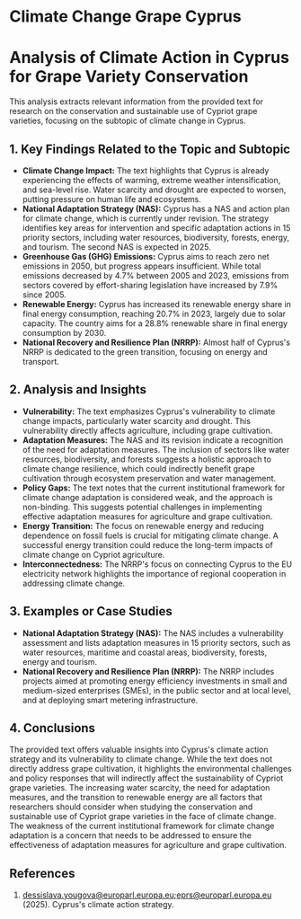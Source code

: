 # Climate Change Grape Cyprus

# Analysis of Climate Action in Cyprus for Grape Variety Conservation

This analysis extracts relevant information from the provided text for research on the conservation and sustainable use of Cypriot grape varieties, focusing on the subtopic of climate change in Cyprus.

## 1. Key Findings Related to the Topic and Subtopic

*   **Climate Change Impact:** The text highlights that Cyprus is already experiencing the effects of warming, extreme weather intensification, and sea-level rise. Water scarcity and drought are expected to worsen, putting pressure on human life and ecosystems.
*   **National Adaptation Strategy (NAS):** Cyprus has a NAS and action plan for climate change, which is currently under revision. The strategy identifies key areas for intervention and specific adaptation actions in 15 priority sectors, including water resources, biodiversity, forests, energy, and tourism. The second NAS is expected in 2025.
*   **Greenhouse Gas (GHG) Emissions:** Cyprus aims to reach zero net emissions in 2050, but progress appears insufficient. While total emissions decreased by 4.7% between 2005 and 2023, emissions from sectors covered by effort-sharing legislation have increased by 7.9% since 2005.
*   **Renewable Energy:** Cyprus has increased its renewable energy share in final energy consumption, reaching 20.7% in 2023, largely due to solar capacity. The country aims for a 28.8% renewable share in final energy consumption by 2030.
*   **National Recovery and Resilience Plan (NRRP):** Almost half of Cyprus's NRRP is dedicated to the green transition, focusing on energy and transport.

## 2. Analysis and Insights

*   **Vulnerability:** The text emphasizes Cyprus's vulnerability to climate change impacts, particularly water scarcity and drought. This vulnerability directly affects agriculture, including grape cultivation.
*   **Adaptation Measures:** The NAS and its revision indicate a recognition of the need for adaptation measures. The inclusion of sectors like water resources, biodiversity, and forests suggests a holistic approach to climate change resilience, which could indirectly benefit grape cultivation through ecosystem preservation and water management.
*   **Policy Gaps:** The text notes that the current institutional framework for climate change adaptation is considered weak, and the approach is non-binding. This suggests potential challenges in implementing effective adaptation measures for agriculture and grape cultivation.
*   **Energy Transition:** The focus on renewable energy and reducing dependence on fossil fuels is crucial for mitigating climate change. A successful energy transition could reduce the long-term impacts of climate change on Cypriot agriculture.
*   **Interconnectedness:** The NRRP's focus on connecting Cyprus to the EU electricity network highlights the importance of regional cooperation in addressing climate change.

## 3. Examples or Case Studies

*   **National Adaptation Strategy (NAS):** The NAS includes a vulnerability assessment and lists adaptation measures in 15 priority sectors, such as water resources, maritime and coastal areas, biodiversity, forests, energy and tourism.
*   **National Recovery and Resilience Plan (NRRP):** The NRRP includes projects aimed at promoting energy efficiency investments in small and medium-sized enterprises (SMEs), in the public sector and at local level, and at deploying smart metering infrastructure.

## 4. Conclusions

The provided text offers valuable insights into Cyprus's climate action strategy and its vulnerability to climate change. While the text does not directly address grape cultivation, it highlights the environmental challenges and policy responses that will indirectly affect the sustainability of Cypriot grape varieties. The increasing water scarcity, the need for adaptation measures, and the transition to renewable energy are all factors that researchers should consider when studying the conservation and sustainable use of Cypriot grape varieties in the face of climate change. The weakness of the current institutional framework for climate change adaptation is a concern that needs to be addressed to ensure the effectiveness of adaptation measures for agriculture and grape cultivation.


## References

1. dessislava.yougova@europarl.europa.eu;eprs@europarl.europa.eu (2025). Cyprus's climate action strategy.
